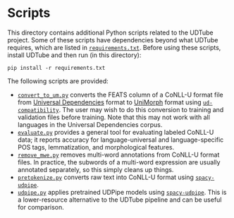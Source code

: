 # Scripts

This directory contains additional Python scripts related to the UDTube project.
Some of these scripts have dependencies beyond what UDTube requires, which are
listed in [`requirements.txt`](requirements.txt). Before using these scripts,
install UDTube and then run (in this directory):

    pip install -r requirements.txt

The following scripts are provided:

-   [`convert_to_um.py`](convert_to_um.py) converts the FEATS column of a
    CoNLL-U format file from [Universal
    Dependencies](https://universaldependencies.org/u/feat/index.html) format to
    [UniMorph](https://unimorph.github.io/schema/) format using
    [`ud-compatibility`](https://github.com/unimorph/ud-compatibility). The user
    may wish to do this conversion to training and validation files before
    training. Note that this may not work with all languages in the Universal
    Dependencies corpus.
-   [`evaluate.py`](evaluate.py) provides a general tool for evaluating labeled
    CoNLL-U data; it reports accuracy for language-universal and
    language-specific POS tags, lemmatization, and morphological features.
-   [`remove_mwe.py`](remove_mwe.py) removes multi-word annotations from CoNLL-U
    format files. In practice, the subwords of a multi-word expression are
    usually annotated separately, so this simply cleans up things.
-   [`pretokenize.py`](pretokenize.py) converts raw text into CoNLL-U format
    using [`spacy-udpipe`](https://pypi.org/project/spacy-udpipe/).
-   [`udpipe.py`](updipe.py) applies pretrained UDPipe models using
    [`spacy-udpipe`](https://pypi.org/project/spacy-udpipe/). This is a
    lower-resource alternative to the UDTube pipeline and can be useful for
    comparison.
